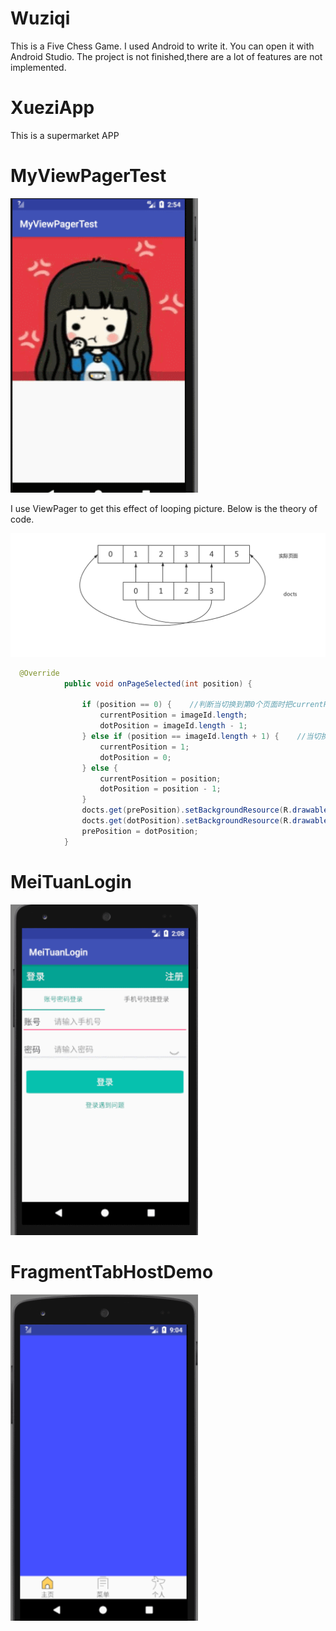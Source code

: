 # Wuziqi
This is a Five Chess Game.
I used Android to write it.
You can open it with Android Studio.
The project is not finished,there are a lot of features are not implemented.

# XueziApp
This is a supermarket APP

# MyViewPagerTest

<img src="circle.gif" width="300px"/>





I use ViewPager to get this effect of looping picture. Below is the theory of code.

<img src="flower.png" width="700px"/>

``` java
  @Override
            public void onPageSelected(int position) {

                if (position == 0) {    //判断当切换到第0个页面时把currentPosition设置为imageId.length,即倒数第二个位置，小圆点位置为length-1
                    currentPosition = imageId.length;
                    dotPosition = imageId.length - 1;
                } else if (position == imageId.length + 1) {    //当切换到最后一个页面时currentPosition设置为第一个位置，小圆点位置为0
                    currentPosition = 1;
                    dotPosition = 0;
                } else {
                    currentPosition = position;
                    dotPosition = position - 1;
                }
                docts.get(prePosition).setBackgroundResource(R.drawable.dot_normal);
                docts.get(dotPosition).setBackgroundResource(R.drawable.dot_focus);
                prePosition = dotPosition;
            }

```
# MeiTuanLogin
<img src="meituan.gif" width="300px"/>


# FragmentTabHostDemo

<img src="fragmenttabhost.gif" width="300px"/>


